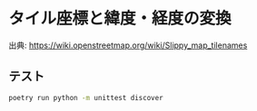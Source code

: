 # タイル座標と緯度・経度の変換

出典: <https://wiki.openstreetmap.org/wiki/Slippy_map_tilenames>

## テスト

```sh
poetry run python -m unittest discover
```
